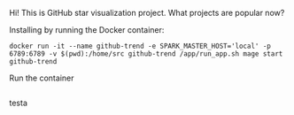 Hi! This is GitHub star visualization project. What projects are popular now?

Installing by running the Docker container:
```
docker run -it --name github-trend -e SPARK_MASTER_HOST='local' -p 6789:6789 -v $(pwd):/home/src github-trend /app/run_app.sh mage start github-trend
```

Run the container
```
```

testa